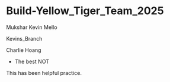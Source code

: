 # Build-Yellow_Tiger_Team_2025


Mukshar
Kevin Mello


Kevins_Branch








Charlie Hoang
- The best NOT




This has been helpful practice.